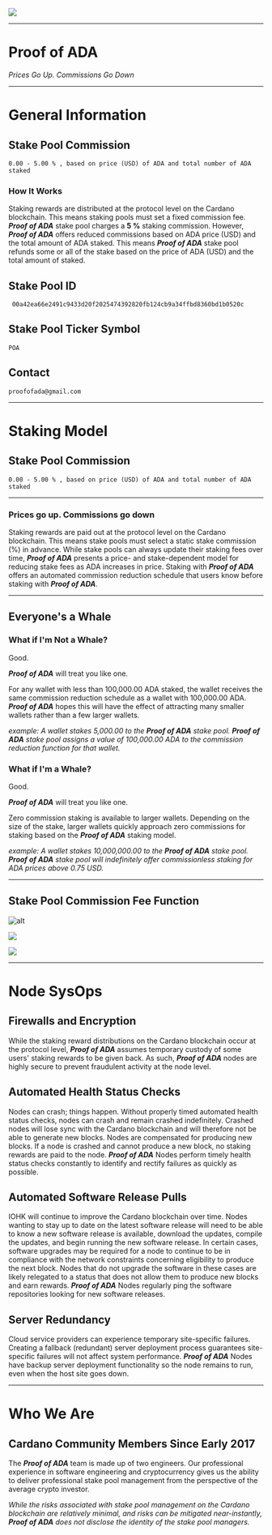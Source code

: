 ![](https://github.com/ProofofADA/Proof-of-ADA/blob/master/PoA-New.PNG)

------

# Proof of ADA #

*Prices Go Up. Commissions Go Down* 

---

# General Information # 

## Stake Pool Commission ##

```
0.00 - 5.00 % , based on price (USD) of ADA and total number of ADA staked
```

### How It Works ###

Staking rewards are distributed at the protocol level on the Cardano blockchain. This means staking pools must set a fixed commission fee. ***Proof of ADA*** stake pool charges a **5 \%** staking commission. However, ***Proof of ADA*** offers reduced commissions based on ADA price (USD) and the total amount of ADA staked. This means ***Proof of ADA*** stake pool refunds some or all of the stake based on the price of ADA (USD) and the total amount of staked. 
## Stake Pool ID ## 

```
 00a42ea66e2491c9433d20f2025474392820fb124cb9a34ffbd8360bd1b0520c 
```

## Stake Pool Ticker Symbol ## 

```
POA 
```

## Contact ##

```
proofofada@gmail.com
```

---

# Staking Model #

## Stake Pool Commission ##

```
0.00 - 5.00 % , based on price (USD) of ADA and total number of ADA staked
```
---

### Prices go up. Commissions go down ###

Staking rewards are paid out at the protocol level on the Cardano blockchain. This means stake pools must select a static stake commission (\%) in advance. While stake pools can always update their staking fees over time, ***Proof of ADA*** presents a price- and stake-dependent model for reducing stake fees as ADA increases in price. Staking with ***Proof of ADA*** offers an automated commission reduction schedule that users know before staking with ***Proof of ADA***. 

---

## Everyone's a Whale ## 

### What if I'm Not a Whale? ###

Good. 

***Proof of ADA*** will treat you like one. 

For any wallet with less than 100,000.00 ADA staked, the wallet receives the same commission reduction schedule as a wallet with 100,000.00 ADA. ***Proof of ADA*** hopes this will have the effect of attracting many smaller wallets rather than a few larger wallets.

*example: A wallet stakes 5,000.00 to the **Proof of ADA** stake pool. **Proof of ADA** stake pool assigns a value of 100,000.00 ADA to the commission reduction function for that wallet.*

### What if I'm a Whale? ###

Good. 

***Proof of ADA*** will treat you like one.

Zero commission staking is available to larger wallets. Depending on the size of the stake, larger wallets quickly approach zero commissions for staking based on the ***Proof of ADA*** staking model. 

*example: A wallet stakes 10,000,000.00 to the **Proof of ADA** stake pool. **Proof of ADA** stake pool will indefinitely offer commissionless staking for ADA prices above 0.75 USD.*

---

## Stake Pool Commission Fee Function ##

<img src=https://github.com/ProofofADA/proof-of-ada/blob/master/stake_function.PNG alt=alt text>

![](https://github.com/ProofofADA/proof-of-ada/blob/master/stake_function.PNG)

![](https://github.com/ProofofADA/proof-of-ada/blob/master/variable_explain.PNG)

---

# Node SysOps #

## Firewalls and Encryption ##

While the staking reward distributions on the Cardano blockchain occur at the protocol level, ***Proof of ADA*** assumes temporary custody of some users' staking rewards to be given back. As such, ***Proof of ADA*** nodes are highly secure to prevent fraudulent activity at the node level.

## Automated Health Status Checks ##

Nodes can crash; things happen. Without properly timed automated health status checks, nodes can crash and remain crashed indefinitely. Crashed nodes will lose sync with the Cardano blockchain and will therefore not be able to generate new blocks. Nodes are compensated for producing new blocks. If a node is crashed and cannot produce a new block, no staking rewards are paid to the node. ***Proof of ADA*** Nodes perform timely health status checks constantly to identify and rectify failures as quickly as possible. 

## Automated Software Release Pulls ## 

IOHK will continue to improve the Cardano blockchain over time. Nodes wanting to stay up to date on the latest software release will need to be able to know a new software release is available, download the updates, compile the updates, and begin running the new software release. In certain cases, software upgrades may be required for a node to continue to be in compliance with the network constraints concerning eligibility to produce the next block. Nodes that do not upgrade the software in these cases are likely relegated to a status that does not allow them to produce new blocks and earn rewards. ***Proof of ADA*** Nodes regularly ping the software repositories looking for new software releases. 

## Server Redundancy ##

Cloud service providers can experience temporary site-specific failures. Creating a fallback (redundant) server deployment process guarantees site-specific failures will not affect system performance. ***Proof of ADA*** Nodes have backup server deployment functionality so the node remains to run, even when the host site goes down. 

---

# Who We Are #

## Cardano Community Members Since Early 2017 ##

The ***Proof of ADA*** team is made up of two engineers. Our professional experience in software engineering and cryptocurrency gives us the ability to deliver professional stake pool management from the perspective of the average crypto investor.


*While the risks associated with stake pool management on the Cardano blockchain are relatively minimal, and risks can be mitigated near-instantly, ***Proof of ADA*** does not disclose the identity of the stake pool managers.*
